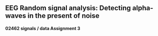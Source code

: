 ## EEG Random signal analysis: Detecting alpha-waves in the present of noise
#### 02462 signals / data Assignment 3

